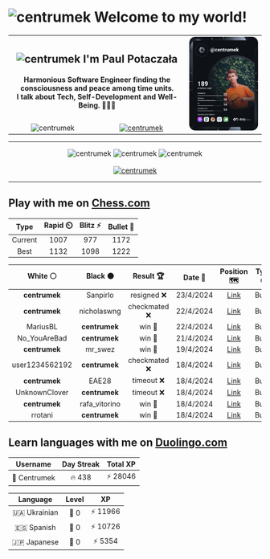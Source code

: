 <h1>
  <img
    src="https://emojis.slackmojis.com/emojis/images/1531849430/4246/blob-sunglasses.gif"
    width="30"
    alt="centrumek"
  />
  Welcome to my world!
</h1>

<table>
  <tbody>
    <tr>
      <td align="center" width="70%" colspan="2">
        <h2>
          <img
            src="https://raw.githubusercontent.com/MartinHeinz/MartinHeinz/master/wave.gif"
            width="30px"
            alt="centrumek"
          />
          I'm Paul Potaczała
        </h2>
        <h4>
          Harmonious Software Engineer finding the consciousness and peace among time units.
          <br/>
          I talk about Tech, Self-Development and Well-Being. 🌿🧘🚀
        </h4>
      </td>
      <td width="30%" rowspan="2">
        <a href="https://app.daily.dev/centrumek">
          <img
            src="./devcard.svg"
            alt="centrumek"
          />
        </a>
      </td>
    </tr>
    <tr align="center">
      <td>
        <img
          src="https://komarev.com/ghpvc/?username=centrumek&label=visitors&color=0e75b6&style=flat"
          alt="centrumek"
        >
      </td>
      <td>
        <a href="https://stackoverflow.com/users/14496012/centrumek">
          <img
            src="https://stackoverflow.com/users/flair/14496012.png?theme=dark"
            alt="centrumek"
          >
        </a>
      </td>
    </tr>
  </tbody>
</table>

---
<div align="center">
  <img 
    src="https://github-readme-stats.vercel.app/api?username=centrumek&show_icons=true&count_private=true&theme=dark&hide_border=true&hide=issues,contribs&bg_color=00000000"
    alt="centrumek"
  />
  <img
    src="https://github-readme-stats.vercel.app/api/top-langs/?username=centrumek&layout=compact&hide_border=true&theme=dark&bg_color=00000000&langs_count=6&exclude_repo=air-statistic-app"
    alt="centrumek"
  />
  <img 
    src="https://github-readme-streak-stats.herokuapp.com?user=centrumek&theme=dark&hide_border=true&background=FFFFFF00"
    alt="centrumek"
  />
  <br/>
  <br/>
  <a href="https://www.buymeacoffee.com/centrumek">
    <img
      src="https://cdn.buymeacoffee.com/buttons/v2/default-orange.png"
      height="50"
      width="210"
      alt="centrumek"
    />
  </a>
</div>

---

## Play with me on [Chess.com](https://www.chess.com/member/centrumek)

<div align="center">
<!--START_SECTION:chessStats-->
<!-- Automatically generated with https://github.com/Balastrong/chess-stats-action -->

| Type | Rapid ⏲️ | Blitz ⚡ | Bullet 🔫 |
|:---:|:---:|:---:|:---:|
| Current | 1007 | 977 | 1172 |
| Best | 1132 | 1098 | 1222 |

| White ⚪ | Black ⚫ | Result 🏆 | Date 📅 | Position 🗺️ | Type 🕕 |
|:---:|:---:|:---:|:---:|:---:|:---:|
| **centrumek** | Sanpirlo | resigned ❌ | 23/4/2024 | <a href="http://www.ee.unb.ca/cgi-bin/tervo/fen.pl?select=5rk1/p4ppp/2R1b3/qP2P3/3p1PP1/3B3P/3K4/7R w - -">Link</a> | Bullet |
| **centrumek** | nicholaswng | checkmated ❌ | 22/4/2024 | <a href="http://www.ee.unb.ca/cgi-bin/tervo/fen.pl?select=r5k1/pp3p1p/5Kp1/8/4rq2/2P5/PP5P/8 w - -">Link</a> | Bullet |
| MariusBL | **centrumek** | win 🥇 | 22/4/2024 | <a href="http://www.ee.unb.ca/cgi-bin/tervo/fen.pl?select=8/8/4p3/3p4/R7/2k3Pr/8/5K2 w - -">Link</a> | Bullet |
| No_YouAreBad | **centrumek** | win 🥇 | 21/4/2024 | <a href="http://www.ee.unb.ca/cgi-bin/tervo/fen.pl?select=8/p7/1p4k1/6p1/3K2p1/1P2RbP1/r7/8 w - -">Link</a> | Bullet |
| **centrumek** | mr_swez | win 🥇 | 19/4/2024 | <a href="http://www.ee.unb.ca/cgi-bin/tervo/fen.pl?select=2k5/4R1p1/3r4/1K6/5p1P/8/2P5/8 b - -">Link</a> | Bullet |
| user1234562192 | **centrumek** | checkmated ❌ | 18/4/2024 | <a href="http://www.ee.unb.ca/cgi-bin/tervo/fen.pl?select=4Qk1r/6pp/1p3q2/pBpPb3/3pP3/8/PP3PPP/R1B1K1NR b KQ -">Link</a> | Bullet |
| **centrumek** | EAE28 | timeout ❌ | 18/4/2024 | <a href="http://www.ee.unb.ca/cgi-bin/tervo/fen.pl?select=4k2r/2p2p2/4p1pp/4N3/3P1P1P/3KP2R/6P1/1q6 w k -">Link</a> | Bullet |
| UnknownClover | **centrumek** | timeout ❌ | 18/4/2024 | <a href="http://www.ee.unb.ca/cgi-bin/tervo/fen.pl?select=7r/p7/1p3Q2/4p1p1/3pP1Pk/8/P2K3P/7R b - -">Link</a> | Bullet |
| **centrumek** | rafa_vitorino | win 🥇 | 18/4/2024 | <a href="http://www.ee.unb.ca/cgi-bin/tervo/fen.pl?select=2r2r1k/1b2q2P/pp2p1pP/3P2N1/P1p1pP2/Rn2P3/1B6/3QK2R b K -">Link</a> | Bullet |
| rrotani | **centrumek** | win 🥇 | 18/4/2024 | <a href="http://www.ee.unb.ca/cgi-bin/tervo/fen.pl?select=8/5b1p/4pk2/RpP2p1p/n4P2/5r2/2PK4/8 w - -">Link</a> | Bullet |

<!--END_SECTION:chessStats-->
</div>

## Learn languages with me on [Duolingo.com](https://www.duolingo.com/profile/Centrumek)

<div align="center">
<!--START_SECTION:duolingoStats-->
<!-- Automatically generated with https://github.com/centrumek/duolingo-readme-stats-->

| Username | Day Streak | Total XP |
|:---:|:---:|:---:|
| 👤 Centrumek | 🔥 438 | ⚡ 28046 |

| Language | Level | XP |
|:---:|:---:|:---:|
| 🇺🇦 Ukrainian | 👑 0 | ⚡ 11966 |
| 🇪🇸 Spanish | 👑 0 | ⚡ 10726 |
| 🇯🇵 Japanese | 👑 0 | ⚡ 5354 |

<!--END_SECTION:duolingoStats-->
</div>
<!--
**centrumek/centrumek** is a ✨ _special_ ✨ repository because its `README.md` (this file) appears on your GitHub profile.

Here are some ideas to get you started:

- 🔭 I’m currently working on ...
- 🌱 I’m currently learning ...
- 👯 I’m looking to collaborate on ...
- 🤔 I’m looking for help with ...
- 💬 Ask me about ...
- 📫 How to reach me: ...
- 😄 Pronouns: ...
- ⚡ Fun fact: ...
-->

